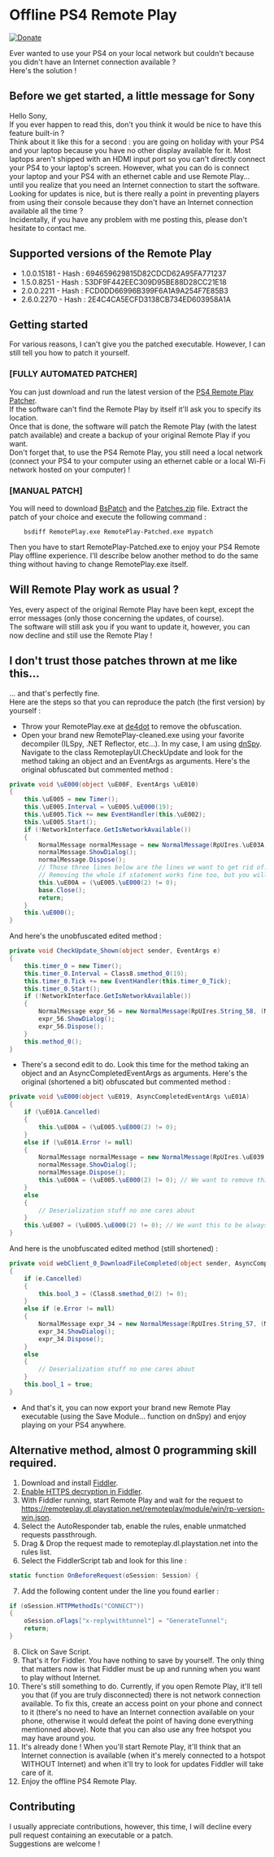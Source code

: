 # Offline PS4 Remote Play

[![Donate](https://img.shields.io/badge/Donate-PayPal-green.svg)](http://paypal.me/MysteryDash)

Ever wanted to use your PS4 on your local network but couldn't because you didn't have an Internet connection available ?  
Here's the solution !

## Before we get started, a little message for Sony

Hello Sony,  
If you ever happen to read this, don't you think it would be nice to have this feature built-in ?  
Think about it like this for a second : you are going on holiday with your PS4 and your laptop because you have no other display available for it. Most laptops aren't shipped with an HDMI input port so you can't directly connect your PS4 to your laptop's screen. However, what you can do is connect your laptop and your PS4 with an ethernet cable and use Remote Play... until you realize that you need an Internet connection to start the software.  
Looking for updates is nice, but is there really a point in preventing players from using their console because they don't have an Internet connection available all the time ?  
Incidentally, if you have any problem with me posting this, please don't hesitate to contact me.

## Supported versions of the Remote Play

- 1.0.0.15181 - Hash : 694659629815D82CDCD62A95FA771237
- 1.5.0.8251 - Hash : 53DF9F442EEC309D95BE88D28CC21E18
- 2.0.0.2211 - Hash : FCD0DD66996B399F6A1A9A254F7E85B3
- 2.6.0.2270 - Hash : 2E4C4CA5ECFD3138CB734ED603958A1A

## Getting started

For various reasons, I can't give you the patched executable. However, I can still tell you how to patch it yourself.

### [FULLY AUTOMATED PATCHER]

You can just download and run the latest version of the [PS4 Remote Play Patcher](https://github.com/MysteryDash/Offline-PS4-Remote-Play/releases/latest).  
If the software can't find the Remote Play by itself it'll ask you to specify its location.  
Once that is done, the software will patch the Remote Play (with the latest patch available) and create a backup of your original Remote Play if you want.  
Don't forget that, to use the PS4 Remote Play, you still need a local network (connect your PS4 to your computer using an ethernet cable or a local Wi-Fi network hosted on your computer) !

### [MANUAL PATCH]

You will need to download [BsPatch](BsPatch) and the [Patches.zip](Patches.zip) file. 
Extract the patch of your choice and execute the following command :  

        bsdiff RemotePlay.exe RemotePlay-Patched.exe mypatch
		
Then you have to start RemotePlay-Patched.exe to enjoy your PS4 Remote Play offline experience.
I'll describe below another method to do the same thing without having to change RemotePlay.exe itself.

## Will Remote Play work as usual ?

Yes, every aspect of the original Remote Play have been kept, except the error messages (only those concerning the updates, of course).  
The software will still ask you if you want to update it, however, you can now decline and still use the Remote Play !

## I don't trust those patches thrown at me like this...

... and that's perfectly fine.  
Here are the steps so that you can reproduce the patch (the first version) by yourself :
* Throw your RemotePlay.exe at [de4dot](https://github.com/0xd4d/de4dot) to remove the obfuscation.
* Open your brand new RemotePlay-cleaned.exe using your favorite decompiler (ILSpy, .NET Reflector, etc...). In my case, I am using [dnSpy](https://github.com/0xd4d/dnSpy). Navigate to the class RemoteplayUI.CheckUpdate and look for the method taking an object and an EventArgs as arguments.
Here's the original obfuscated but commented method :
```csharp
private void \uE000(object \uE00F, EventArgs \uE010)
{
	this.\uE005 = new Timer();
	this.\uE005.Interval = \uE005.\uE000(19);
	this.\uE005.Tick += new EventHandler(this.\uE002);
	this.\uE005.Start();
	if (!NetworkInterface.GetIsNetworkAvailable())
	{
		NormalMessage normalMessage = new NormalMessage(RpUIres.\uE03A, (MESSAGE_DIALOG_SHOW_TYPE)\uE005.\uE000(0));
		normalMessage.ShowDialog();
		normalMessage.Dispose();
		// Those three lines below are the lines we want to get rid of.
		// Removing the whole if statement works fine too, but you will not have the error message anymore.
		this.\uE00A = (\uE005.\uE000(2) != 0);
		base.Close();
		return;
	}
	this.\uE000();
}
```
And here's the unobfuscated edited method :
```csharp
private void CheckUpdate_Shown(object sender, EventArgs e)
{
	this.timer_0 = new Timer();
	this.timer_0.Interval = Class8.smethod_0(19);
	this.timer_0.Tick += new EventHandler(this.timer_0_Tick);
	this.timer_0.Start();
	if (!NetworkInterface.GetIsNetworkAvailable())
	{
		NormalMessage expr_56 = new NormalMessage(RpUIres.String_58, (MESSAGE_DIALOG_SHOW_TYPE)Class8.smethod_0(0));
		expr_56.ShowDialog();
		expr_56.Dispose();
	}
	this.method_0();
}
```
* There's a second edit to do. Look this time for the method taking an object and an AsyncCompletedEventArgs as arguments.
Here's the original (shortened a bit) obfuscated but commented method :
```csharp
private void \uE000(object \uE019, AsyncCompletedEventArgs \uE01A)
{
	if (\uE01A.Cancelled)
	{
		this.\uE00A = (\uE005.\uE000(2) != 0);
	}
	else if (\uE01A.Error != null)
	{
		NormalMessage normalMessage = new NormalMessage(RpUIres.\uE039, (MESSAGE_DIALOG_SHOW_TYPE)\uE005.\uE000(0));
		normalMessage.ShowDialog();
		normalMessage.Dispose();
		this.\uE00A = (\uE005.\uE000(2) != 0); // We want to remove this.
	}
	else
	{
		// Deserialization stuff no one cares about
	}
	this.\uE007 = (\uE005.\uE000(2) != 0); // We want this to be always true}
}
```
And here is the unobfuscated edited method (still shortened) :
```csharp
private void webClient_0_DownloadFileCompleted(object sender, AsyncCompletedEventArgs e)
{
	if (e.Cancelled)
	{
		this.bool_3 = (Class8.smethod_0(2) != 0);
	}
	else if (e.Error != null)
	{
		NormalMessage expr_34 = new NormalMessage(RpUIres.String_57, (MESSAGE_DIALOG_SHOW_TYPE)Class8.smethod_0(0));
		expr_34.ShowDialog();
		expr_34.Dispose();
	}
	else
	{	
	    // Deserialization stuff no one cares about
	}
	this.bool_1 = true;
}
```
* And that's it, you can now export your brand new Remote Play executable (using the Save Module... function on dnSpy) and enjoy playing on your PS4 anywhere.

## Alternative method, almost 0 programming skill required.

1. Download and install [Fiddler](http://www.telerik.com/fiddler).
2. [Enable HTTPS decryption in Fiddler](https://www.fiddlerbook.com/fiddler/help/httpsdecryption.asp).
3. With Fiddler running, start Remote Play and wait for the request to https://remoteplay.dl.playstation.net/remoteplay/module/win/rp-version-win.json.
4. Select the AutoResponder tab, enable the rules, enable unmatched requests passthrough.
5. Drag & Drop the request made to remoteplay.dl.playstation.net into the rules list.
6. Select the FiddlerScript tab and look for this line :
```csharp
static function OnBeforeRequest(oSession: Session) {
```
7. Add the following content under the line you found earlier :
```csharp
if (oSession.HTTPMethodIs("CONNECT"))
{
    oSession.oFlags["x-replywithtunnel"] = "GenerateTunnel";
    return;
}
```
8. Click on Save Script.
9. That's it for Fiddler. You have nothing to save by yourself. The only thing that matters now is that Fiddler must be up and running when you want to play without Internet.
10. There's still something to do. Currently, if you open Remote Play, it'll tell you that (if you are truly disconnected) there is not network connection available. To fix this, create an access point on your phone and connect to it (there's no need to have an Internet connection available on your phone, otherwise it would defeat the point of having done everything mentionned above). Note that you can also use any free hotspot you may have around you.
11. It's already done ! When you'll start Remote Play, it'll think that an Internet connection is available (when it's merely connected to a hotspot WITHOUT Internet) and when it'll try to look for updates Fiddler will take care of it.
12. Enjoy the offline PS4 Remote Play.

## Contributing

I usually appreciate contributions, however, this time, I will decline every pull request containing an executable or a patch.  
Suggestions are welcome !